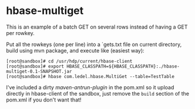 # hbase-multiget

This is an example of a batch GET on several rows instead of having a GET per rowkey.

Put all the rowkeys (one per line) into a `gets.txt file on current directory, build using mvn package, and execute like (easiest way):

```
[root@sandbox]# cd /usr/hdp/current/hbase-client
[root@sandbox]# export HBASE_CLASSPATH=${HBASE_CLASSPATH}:./hbase-multiget-0.1-SNAPSHOT.jar
[root@sandbox]# hbase com.ledel.hbase.MultiGet --table=TestTable
``` 

I've included a dirty *maven-antrun-plugin* in the pom.xml so it upload directly in hbase-client of the sandbox, just remove the `build` section of the pom.xml if you don't want that!
